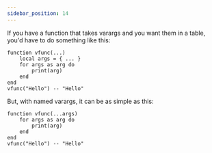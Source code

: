 ```yaml
---
sidebar_position: 14
---
```

If you have a function that takes varargs and you want them in a table, you'd have to do something like this:

```pluto
function vfunc(...)
	local args = { ... }
	for args as arg do
		print(arg)
	end
end
vfunc("Hello") -- "Hello"
```

But, with named varargs, it can be as simple as this:

```pluto
function vfunc(...args)
	for args as arg do
		print(arg)
	end
end
vfunc("Hello") -- "Hello"
```
